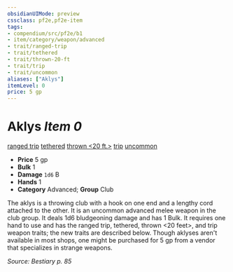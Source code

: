```yaml
---
obsidianUIMode: preview
cssclass: pf2e,pf2e-item
tags:
- compendium/src/pf2e/b1
- item/category/weapon/advanced
- trait/ranged-trip
- trait/tethered
- trait/thrown-20-ft
- trait/trip
- trait/uncommon
aliases: ["Aklys"]
itemLevel: 0
price: 5 gp
---
```

# Aklys *Item 0*  
[ranged trip](../../../rules/traits/ranged-trip-b1.md)  [tethered](../../../rules/traits/tethered-b1.md)  [thrown <20 ft.>](../../../rules/traits/thrown.md)  [trip](../../../rules/traits/trip.md)  [uncommon](../../../rules/traits/uncommon.md)  

- **Price** 5 gp
- **Bulk** 1
- **Damage** `1d6` B
- **Hands** 1
- **Category** Advanced; **Group** Club 

The aklys is a throwing club with a hook on one end and a lengthy cord attached to the other. It is an uncommon advanced melee weapon in the club group. It deals 1d6 bludgeoning damage and has 1 Bulk. It requires one hand to use and has the ranged trip, tethered, thrown <20 feet>, and trip weapon traits; the new traits are described below. Though aklyses aren't available in most shops, one might be purchased for 5 gp from a vendor that specializes in strange weapons.

*Source: Bestiary p. 85*